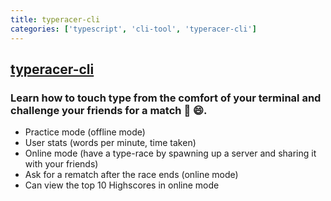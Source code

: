 ```yaml
---
title: typeracer-cli
categories: ['typescript', 'cli-tool', 'typeracer-cli']
---
```

## [typeracer-cli](https://github.com/p-society/typeracer-cli)

### Learn how to touch type from the comfort of your terminal and challenge your friends for a match :balloon: :smile:.


- Practice mode (offline mode)
- User stats (words per minute, time taken)
- Online mode (have a type-race by spawning up a server and sharing it with your friends)
- Ask for a rematch after the race ends (online mode)
- Can view the top 10 Highscores in online mode
